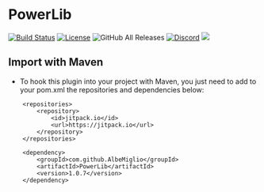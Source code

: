 # PowerLib
[![Build Status](https://travis-ci.com/AlbeMiglio/PowerLib.svg?branch=master)](https://travis-ci.com/AlbeMiglio/PowerLib)
[![License](https://img.shields.io/badge/license-GNU%20General%20Public%20License%20v3.0-brightgreen)](https://github.com/AlbeMiglio/PowerLib/blob/master/LICENSE)
![GitHub All Releases](https://img.shields.io/github/downloads/AlbeMiglio/PowerLib/total?color=brightgreen)
[![Discord](https://img.shields.io/discord/618742870035398684?logo=Join%20on%20Discord)](https://discord.gg/XuBvVG8)
[![](https://jitpack.io/v/AlbeMiglio/PowerLib.svg)](https://jitpack.io/#AlbeMiglio/PowerLib)

## Import with Maven
- To hook this plugin into your project with Maven, you just need to add to your pom.xml the repositories and dependencies below:
```	
	<repositories>
		<repository>
		    <id>jitpack.io</id>
		    <url>https://jitpack.io</url>
		</repository>
	</repositories>

	<dependency>
	    <groupId>com.github.AlbeMiglio</groupId>
	    <artifactId>PowerLib</artifactId>
	    <version>1.0.7</version>
	</dependency>
```
